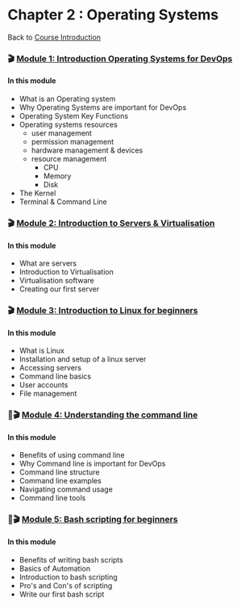 # Chapter 2 : Operating Systems

Back to [Course Introduction](../../README.md)

### 🎬 [Module 1: Introduction Operating Systems for DevOps](../../content/operating-systems/introduction/README.md)

#### In this module

* What is an Operating system
* Why Operating Systems are important for DevOps
* Operating System Key Functions 
* Operating systems resources 
  * user management 
  * permission management 
  * hardware management & devices
  * resource management
    * CPU
    * Memory
    * Disk
* The Kernel
* Terminal & Command Line

### 🎬 [Module 2: Introduction to Servers & Virtualisation](../../content/operating-systems/virtualization/README.md)

#### In this module

* What are servers
* Introduction to Virtualisation
* Virtualisation software
* Creating our first server

### 🎬 [Module 3: Introduction to Linux for beginners](../../content/operating-systems/linux/introduction/README.md)

#### In this module

* What is Linux
* Installation and setup of a linux server
* Accessing servers
* Command line basics
* User accounts 
* File management

### 🚧🎬 [Module 4: Understanding the command line](../../content/operating-systems/commandline/introduction/README.md)

#### In this module

* Benefits of using command line
* Why Command line is important for DevOps
* Command line structure
* Command line examples
* Navigating command usage
* Command line tools

### 🚧🎬 [Module 5: Bash scripting for beginners](../../content/operating-systems/scripting/bash/README.md)

#### In this module

* Benefits of writing bash scripts 
* Basics of Automation
* Introduction to bash scripting
* Pro's and Con's of scripting
* Write our first bash script
